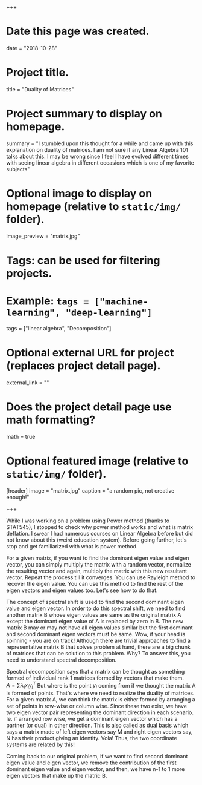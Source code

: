 +++
# Date this page was created.
date = "2018-10-28"

# Project title.
title = "Duality of Matrices"

# Project summary to display on homepage.
summary = "I stumbled upon this thought for a while and came up with this explanation on duality of matrices. I am not sure if any Linear Algebra 101 talks about this. I may be wrong since I feel I have evolved different times with seeing linear algebra in different occasions which is one of my favorite subjects"

# Optional image to display on homepage (relative to `static/img/` folder).
image_preview = "matrix.jpg"

# Tags: can be used for filtering projects.
# Example: `tags = ["machine-learning", "deep-learning"]`
tags = ["linear algebra", "Decomposition"]

# Optional external URL for project (replaces project detail page).
external_link = ""

# Does the project detail page use math formatting?
math = true

# Optional featured image (relative to `static/img/` folder).
[header]
image = "matrix.jpg"
caption = "a random pic, not creative enough!"

+++


While I was working on a problem using Power method (thanks to STAT545), I stopped to check why power method works and what is matrix deflation. I swear I had numerous courses on Linear Algebra before but did not know about this (weird education system). Before going further, let's stop and get familiarized with what is power method.

For a given matrix, if you want to find the dominant eigen value and eigen vector, you can simply multiply the matrix with a random vector, normalize the resulting vector and again, multiply the matrix with this new resultant vector. Repeat the process till it converges. You can use Rayleigh method to recover the eigen value. You can use this method to find the rest of the eigen vectors and eigen values too. Let's see how to do that.

The concept of spectral shift is used to find the second dominant eigen value and eigen vector. In order to do this spectral shift, we need to find another matrix B whose eigen values are same as the original matrix A except the dominant eigen value of A is replaced by zero in B. The new matrix B may or may not have all eigen values similar but the first dominant and second dominant eigen vectors must be same. Wow, if your head is spinning - you are on track! Although there are trivial approaches to find a representative matrix B that solves problem at hand, there are a big chunk of matrices that can be solution to this problem. Why? To answer this, you need to understand spectral decomposition. 

Spectral decomposition says that a matrix can be thought as something formed of individual rank 1 matrices formed by vectors that make them.  
$A=\sum \lambda_i x_i y_i^T$ But where is the point $y_i$ coming from if we thought the matrix A is formed of points. That's where we need to realize the duality of matrices. For a given matrix A, we can think the matrix is either formed by arranging a set of points in row-wise or column wise. Since these two exist, we have two eigen vector pair representing the dominant direction in each scenario. Ie. if arranged row wise, we get a dominant eigen vector which has a partner (or dual) in other direction. This is also called as dual basis which says a matrix made of left eigen vectors say M and right eigen vectors say, N has their product giving an identity. Vola! Thus, the two coordinate systems are related by this!

Coming back to our original problem, if we want to find second dominant eigen value and eigen vector, we remove the contribution of the first dominant eigen value and eigen vector, and then, we have n-1 to 1 more eigen vectors that make up the matric B. 
